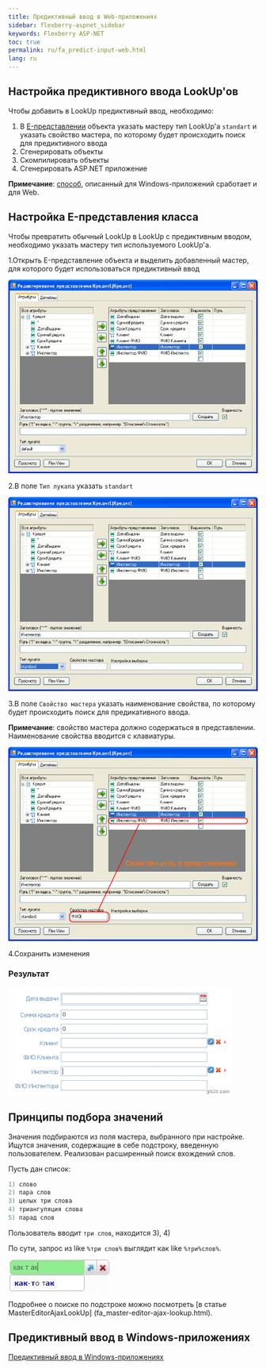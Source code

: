 ```yaml
---
title: Предиктивный ввод в Web-приложениях
sidebar: flexberry-aspnet_sidebar
keywords: Flexberry ASP-NET
toc: true
permalink: ru/fa_predict-input-web.html
lang: ru
---
```


## Настройка предиктивного ввода LookUp'ов

Чтобы добавить в LookUp предиктивный ввод, необходимо:

1. В [E-представлении](e-view.html) объекта указать мастеру тип LookUp'a `standart` и указать свойство мастера, по которому будет происходить поиск для предиктивного ввода
2. Сгенерировать объекты
3. Скомпилировать объекты
4. Сгенерировать ASP.NET приложение

__Примечание__: [способ](fw_predict-input.html), описанный для Windows-приложений сработает и для Web.

## Настройка E-представления класса

Чтобы превратить обычный LookUp в LookUp с предиктивным вводом, необходимо указать мастеру тип используемого LookUp'a.

1.Открыть E-представление объекта и выделить добавленный мастер, для которого будет использоваться предиктивный ввод

![](/images/pages/products/flexberry-aspnet/controls/lookup/select-master-web.png)

2.В поле `Тип лукапа` указать `standart`

![](/images/pages/products/flexberry-aspnet/controls/lookup/select-type-web.png)

3.В поле `Свойство мастера` указать наименование свойства, по которому будет происходить поиск для предикативного ввода.

__Примечание__: свойство мастера должно содержаться в представлении. Наименование свойства вводится с клавиатуры.

![](/images/pages/products/flexberry-aspnet/controls/lookup/select-property-web.png)

4.Сохранить изменения

### Результат

![](/images/pages/products/flexberry-aspnet/controls/lookup/predict-lookup-web.gif)

## Принципы подбора значений

Значения подбираются из поля мастера, выбранного при настройке. Ищутся значения, содержащие в себе подстроку, введенную пользователем. Реализован расширенный поиск вхождений слов.

Пусть дан список:

```csharp
1) слово
2) пара слов
3) целых три слова
4) триангуляция слова
5) парад слов
```

Пользователь вводит `три слов`, находится 3), 4)

По сути, запрос из like `%три слов%` выглядит как like `%три%слов%`.

![](/images/pages/products/flexberry-aspnet/controls/lookup/predict.png)

Подробнее о поиске по подстроке можно посмотреть [в статье MasterEditorAjaxLookUp] (fa_master-editor-ajax-lookup.html).

## Предиктивный ввод в Windows-приложениях

[Предиктивный ввод в Windows-приложениях](fw_predict-input.html)
